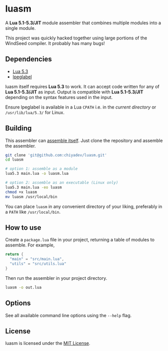 # luasm

A **Lua 5.1-5.3/JIT** module assembler that combines multiple modules into a single module.

This project was quickly hacked together using large portions of the WindSeed compiler. It probably has many bugs!

## Dependencies

- [Lua 5.3][1]
- [lpeglabel][2]

luasm itself requires **Lua 5.3** to work. It can accept code written for any of **Lua 5.1-5.3/JIT** as input. Output is compatible with **Lua 5.1-5.3/JIT** depending on the syntax features used in the input.

Ensure lpeglabel is available in a Lua `CPATH` i.e. in the _current directory_ or `/usr/lib/lua/5.3/` for Linux.

## Building

This assembler can [assemble itself][3]. Just clone the repository and assemble the assembler.

```sh
git clone 'git@github.com:chiyadev/luasm.git'
cd luasm

# option 1: assemble as a module
lua5.3 main.lua -o luasm.lua

# option 2: assemble as an executable (Linux only)
lua5.3 main.lua -eo luasm
chmod +x luasm
mv luasm /usr/local/bin
```

You can place `luasm` in any convenient directory of your liking, preferably in a `PATH` like `/usr/local/bin`.

## How to use

Create a `package.lua` file in your project, returning a table of modules to assemble. For example,

```lua
return {
  "main" = "src/main.lua",
  "utils" = "src/utils.lua"
}
```

Then run the assembler in your project directory.

```sh
luasm -o out.lua
```

## Options

See all available command line options using the `--help` flag.

## License

luasm is licensed under the [MIT License](LICENSE).

[1]: https://www.lua.org/versions.html#5.3
[2]: https://github.com/sqmedeiros/lpeglabel
[3]: https://en.wikipedia.org/wiki/Bootstrapping_(compilers)

